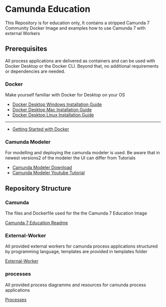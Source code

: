 # Camunda Education

This Repository is for education only, It contains a stripped Camunda 7 Community Docker Image and examples how to use Camunda 7 with external Workers

## Prerequisites

All process applications are delivered as containers and can be used with Docker Desktop or the Docker CLI. Beyond that, no additional requirements or dependencies are needed.

### Docker

Make yourself familiar with Docker for Desktop on your OS

- [Docker Desktop Windows Installation Guide](https://docs.docker.com/desktop/setup/install/windows-install/)
- [Docker Desktop Mac Installation Guide](https://docs.docker.com/desktop/setup/install/mac-install//)
- [Docker Desktop Linux Installation Guide](https://docs.docker.com/desktop/setup/install/linux/)

---

- [Getting Started with Docker](https://www.docker.com/blog/getting-started-with-docker-desktop/)

### Camunda Modeler

For modelling and deploying the camunda modeler is used. Be aware that in newest versions2 of the modeler the UI can differ from Tutorials 


- [Camunda Modeler Download](https://camunda.com/de/download/modeler/)
- [Camunda Modeler Youtube Tutorial](https://www.youtube.com/watch?v=J_ut6-7GUkQ)

## Repository Structure

### Camunda

The files and Dockerfile used for the the Camunda 7 Education Image

[Camunda 7 Education Readme](camunda/README.md)

### External-Worker

All provided external workers for camunda process applications structured by programming language, templates are provided in templates folder

[External-Worker](external-worker)

### processes

All provided process diagramms and resources for camunda process applications

[Processes](processes)

 